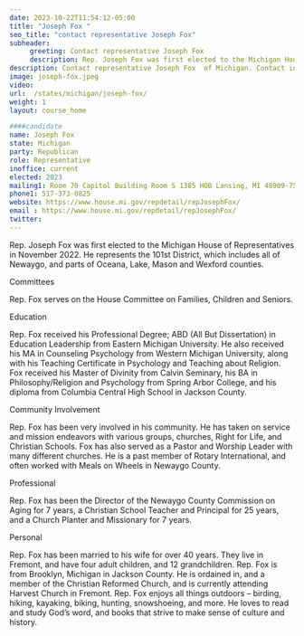 ```yaml
---
date: 2023-10-22T11:54:12-05:00
title: "Joseph Fox "
seo_title: "contact representative Joseph Fox"
subheader:
     greeting: Contact representative Joseph Fox
     description: Rep. Joseph Fox was first elected to the Michigan House of Representatives in November 2022. He represents the 101st District. Rep. Fox serves on the House Committee on Families, Children and Seniors.
description: Contact representative Joseph Fox  of Michigan. Contact information for Joseph Fox  includes email address, phone number, and mailing address.
image: joseph-fox.jpeg
video:
url:  /states/michigan/joseph-fox/
weight: 1
layout: course_home

####candidate
name: Joseph Fox
state: Michigan
party: Republican
role: Representative
inoffice: current
elected: 2023
mailing1: Room 70 Capitol Building Room S 1385 HOB Lansing, MI 48909-7514
phone1: 517-373-0825
website: https://www.house.mi.gov/repdetail/repJosephFox/
email : https://www.house.mi.gov/repdetail/repJosephFox/
twitter:
---
```


Rep. Joseph Fox was first elected to the Michigan House of Representatives in November 2022. He represents the 101st District, which includes all of Newaygo, and parts of Oceana, Lake, Mason and Wexford counties.

Committees

Rep. Fox serves on the House Committee on Families, Children and Seniors.

Education

Rep. Fox received his Professional Degree; ABD (All But Dissertation) in Education Leadership from Eastern Michigan University. He also received his MA in Counseling Psychology from Western Michigan University, along with his Teaching Certificate in Psychology and Teaching about Religion. Fox received his Master of Divinity from Calvin Seminary, his BA in Philosophy/Religion and Psychology from Spring Arbor College, and his diploma from Columbia Central High School in Jackson County.

Community Involvement

Rep. Fox has been very involved in his community. He has taken on service and mission endeavors with various groups, churches, Right for Life, and Christian Schools. Fox has also served as a Pastor and Worship Leader with many different churches. He is a past member of Rotary International, and often worked with Meals on Wheels in Newaygo County.

Professional

Rep. Fox has been the Director of the Newaygo County Commission on Aging for 7 years, a Christian School Teacher and Principal for 25 years, and a Church Planter and Missionary for 7 years.

Personal

Rep. Fox has been married to his wife for over 40 years. They live in Fremont, and have four adult children, and 12 grandchildren. Rep. Fox is from Brooklyn, Michigan in Jackson County. He is ordained in, and a member of the Christian Reformed Church, and is currently attending Harvest Church in Fremont. Rep. Fox enjoys all things outdoors – birding, hiking, kayaking, biking, hunting, snowshoeing, and more. He loves to read and study God’s word, and books that strive to make sense of culture and history.
